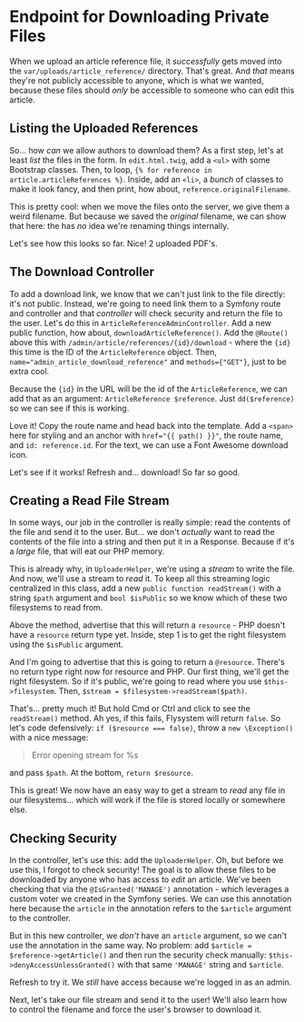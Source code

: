 # Endpoint for Downloading Private Files

When we upload an article reference file, it *successfully* gets moved into the
`var/uploads/article_reference/` directory. That's great. And *that* means they're
not publicly accessible to anyone, which is what we wanted, because these files
should *only* be accessible to someone who can edit this article.

## Listing the Uploaded References

So... how *can* we allow authors to download them? As a first step, let's at least
*list* the files in the form. In `edit.html.twig`, add a `<ul>` with some Bootstrap
classes. Then, to loop, `{% for reference in article.articleReferences %}`. Inside,
add an `<li>`, a *bunch* of classes to make it look fancy, and then print, how about,
`reference.originalFilename`.

This is pretty cool: when we move the files onto the server, we give them a weird
filename. But because we saved the *original* filename, we can show that here: the
has *no* idea we're renaming things internally.

Let's see how this looks so far. Nice! 2 uploaded PDF's.

## The Download Controller

To add a download link, we know that we can't just link to the file directly:
it's not public. Instead, we're going to need link them to a Symfony route and
controller and that *controller* will check security and return the file to the
user. Let's do this in `ArticleReferenceAdminController`. Add a new public function,
how about, `downloadArticleReference()`. Add the `@Route()` above this with
`/admin/article/references/{id}/download` - where the `{id}` this time is the
ID of the `ArticleReference` object. Then, `name="admin_article_download_reference"`
and `methods={"GET"}`, just to be extra cool.

Because the `{id}` in the URL will be the id of the `ArticleReference`, we can add
that as an argument: `ArticleReference $reference`. Just `dd($reference)` so we
can see if this is working.

Love it! Copy the route name and head back into the template. Add a `<span>` here
for styling and an anchor with `href="{{ path() }}"`, the route name, and
`id: reference.id`. For the text, we can use a Font Awesome download icon.

Let's see if it works! Refresh and... download! So far so good.

## Creating a Read File Stream

In some ways, our job in the controller is really simple: read the contents of
the file and send it to the user. But... we don't *actually* want to read the
contents of the file into a string and then put it in a Response. Because if it's
a *large* file, that will eat our PHP memory.

This is already why, in `UploaderHelper`, we're using a *stream* to write the file.
And now, we'll use a stream to *read* it. To keep all this streaming logic centralized
in this class, add a new `public function readStream()` with a string `$path` argument
and `bool $isPublic` so we know which of these two filesystems to read from.

Above the method, advertise that this will return a `resource` - PHP doesn't have
a `resource` return type yet. Inside, step 1 is to get the right filesystem using
the `$isPublic` argument.

And I'm going to advertise that this is going to return a `@resource`. There's no return
type right now for resource and PHP. Our first thing, we'll get the right filesystem.
So if it's public, we're going to read where you use `$this->filesystem`. Then,
`$stream = $filesystem->readStream($path)`.

That's... pretty much it! But hold Cmd or Ctrl and click to see the `readStream()`
method. Ah yes, if this fails, Flysystem will return `false`. So let's code defensively:
`if ($resource === false)`, throw a `new \Exception()` with a nice message:

> Error opening stream for %s

and pass `$path`. At the bottom, `return $resource`.

This is great! We now have an easy way to get a stream to *read* any file in
our filesystems... which will work if the file is stored locally or somewhere else.

## Checking Security

In the controller, let's use this: add the `UploaderHelper`. Oh, but before we use
this, I forgot to check security! The goal is to allow these files to be downloaded
by anyone who has access to *edit* an article. We've been checking that via the
`@IsGranted('MANAGE')` annotation - which leverages a custom voter we created in
the Symfony series. We can use this annotation here because the `article` in the
annotation refers to the `$article` argument to the controller.

But in this new controller, we *don't* have an `article` argument, so we can't
use the annotation in the same way. No problem: add
`$article = $reference->getArticle()` and then run the security check manually:
`$this->denyAccessUnlessGranted()` with that same `'MANAGE'` string and `$article`.

Refresh to try it. We *still* have access because we're logged in as an admin.

Next, let's take our file stream and send it to the user! We'll also learn how
to control the filename and force the user's browser to download it.
